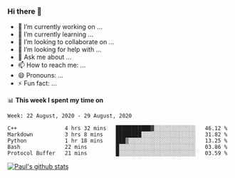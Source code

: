 ### Hi there 👋

- 🔭 I’m currently working on ...
- 🌱 I’m currently learning ...
- 👯 I’m looking to collaborate on ...
- 🤔 I’m looking for help with ...
- 💬 Ask me about ...
- 📫 How to reach me: ...
- 😄 Pronouns: ...
- ⚡ Fun fact: ...

📊 **This week I spent my time on**
<!--START_SECTION:waka-->
```text
Week: 22 August, 2020 - 29 August, 2020

C++               4 hrs 32 mins   ███████████▓░░░░░░░░░░░░░   46.12 % 
Markdown          3 hrs 8 mins    ████████░░░░░░░░░░░░░░░░░   31.82 % 
Python            1 hr 18 mins    ███▒░░░░░░░░░░░░░░░░░░░░░   13.25 % 
Bash              22 mins         █░░░░░░░░░░░░░░░░░░░░░░░░   03.86 % 
Protocol Buffer   21 mins         █░░░░░░░░░░░░░░░░░░░░░░░░   03.59 % 
```
<!--END_SECTION:waka-->


[![Paul's github stats](https://github-readme-stats.vercel.app/api?username=mickeyouyou&theme=dracula&show_icons=true)](https://github.com/anuraghazra/github-readme-stats)
